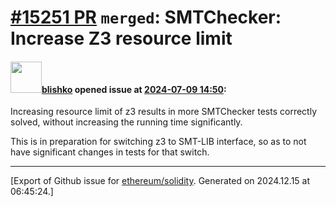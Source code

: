 # [\#15251 PR](https://github.com/ethereum/solidity/pull/15251) `merged`: SMTChecker: Increase Z3 resource limit

#### <img src="https://avatars.githubusercontent.com/u/16404346?v=4" width="50">[blishko](https://github.com/blishko) opened issue at [2024-07-09 14:50](https://github.com/ethereum/solidity/pull/15251):

Increasing resource limit of z3 results in more SMTChecker tests correctly solved, without increasing the running time significantly.

This is in preparation for switching z3 to SMT-LIB interface, so as to not have significant changes in tests for that switch.




-------------------------------------------------------------------------------



[Export of Github issue for [ethereum/solidity](https://github.com/ethereum/solidity). Generated on 2024.12.15 at 06:45:24.]
